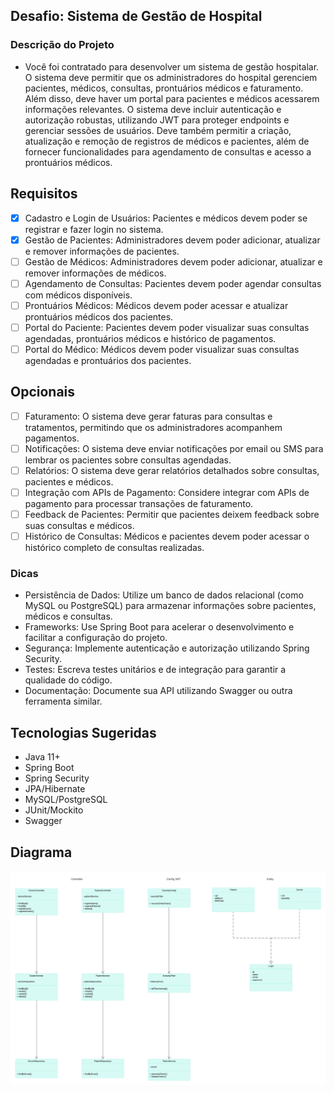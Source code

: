 ## Desafio: Sistema de Gestão de Hospital
### Descrição do Projeto
- Você foi contratado para desenvolver um sistema de gestão hospitalar. O sistema deve permitir que os administradores do hospital gerenciem pacientes, médicos, consultas, prontuários médicos e faturamento. Além disso, deve haver um portal para pacientes e médicos acessarem informações relevantes. O sistema deve incluir autenticação e autorização robustas, utilizando JWT para proteger endpoints e gerenciar sessões de usuários. Deve também permitir a criação, atualização e remoção de registros de médicos e pacientes, além de fornecer funcionalidades para agendamento de consultas e acesso a prontuários médicos. 
## Requisitos
- [X] Cadastro e Login de Usuários: Pacientes e médicos devem poder se registrar e fazer login no sistema.
- [X] Gestão de Pacientes: Administradores devem poder adicionar, atualizar e remover informações de pacientes.
- [ ] Gestão de Médicos: Administradores devem poder adicionar, atualizar e remover informações de médicos.
- [ ] Agendamento de Consultas: Pacientes devem poder agendar consultas com médicos disponíveis.
- [ ] Prontuários Médicos: Médicos devem poder acessar e atualizar prontuários médicos dos pacientes.
- [ ] Portal do Paciente: Pacientes devem poder visualizar suas consultas agendadas, prontuários médicos e histórico de pagamentos.
- [ ] Portal do Médico: Médicos devem poder visualizar suas consultas agendadas e prontuários dos pacientes.
## Opcionais
- [ ] Faturamento: O sistema deve gerar faturas para consultas e tratamentos, permitindo que os administradores acompanhem pagamentos.
- [ ] Notificações: O sistema deve enviar notificações por email ou SMS para lembrar os pacientes sobre consultas agendadas.
- [ ] Relatórios: O sistema deve gerar relatórios detalhados sobre consultas, pacientes e médicos.
- [ ] Integração com APIs de Pagamento: Considere integrar com APIs de pagamento para processar transações de faturamento.
- [ ] Feedback de Pacientes: Permitir que pacientes deixem feedback sobre suas consultas e médicos.
- [ ] Histórico de Consultas: Médicos e pacientes devem poder acessar o histórico completo de consultas realizadas.
### Dicas
- Persistência de Dados: Utilize um banco de dados relacional (como MySQL ou PostgreSQL) para armazenar informações sobre pacientes, médicos e consultas.
- Frameworks: Use Spring Boot para acelerar o desenvolvimento e facilitar a configuração do projeto.
- Segurança: Implemente autenticação e autorização utilizando Spring Security.
- Testes: Escreva testes unitários e de integração para garantir a qualidade do código.
- Documentação: Documente sua API utilizando Swagger ou outra ferramenta similar.
## Tecnologias Sugeridas
- Java 11+
- Spring Boot
- Spring Security
- JPA/Hibernate
- MySQL/PostgreSQL
- JUnit/Mockito
- Swagger

## Diagrama

![Descrição da Imagem](src/main/resources/static/diagrama.png)